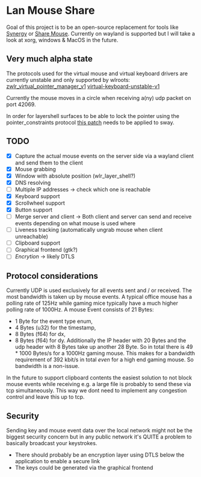 # Lan Mouse Share
Goal of this project is to be an open-source replacement for tools like [Synergy](https://symless.com/synergy) or [Share Mouse](https://www.sharemouse.com/de/).
Currently on wayland is supported but I will take a look at xorg, windows & MacOS in the future.

## Very much alpha state
The protocols used for the virtual mouse and virtual keyboard drivers are currently unstable and only supported by wlroots:
[zwlr\_virtual\_pointer\_manager\_v1](wlr-virtual-pointer-unstable-v1)
[virtual-keyboard-unstable-v1](https://wayland.app/protocols/virtual-keyboard-unstable-v1)

Currently the mouse moves in a circle when receiving a(ny) udp packet on port 42069.

In order for layershell surfaces to be able to lock the pointer using the pointer\_constraints protocol [this patch](https://github.com/swaywm/sway/pull/7178) needs to be applied to sway.

## TODO
- [x] Capture the actual mouse events on the server side via a wayland client and send them to the client
- [x] Mouse grabbing
- [x] Window with absolute position (wlr\_layer\_shell?)
- [x] DNS resolving
- [ ] Multiple IP addresses -> check which one is reachable
- [x] Keyboard support
- [x] Scrollwheel support
- [x] Button support
- [ ] Merge server and client -> Both client and server can send and receive events depending on what mouse is used where
- [ ] Liveness tracking (automatically ungrab mouse when client unreachable)
- [ ] Clipboard support
- [ ] Graphical frontend (gtk?)
- [ ] *Encrytion* -> likely DTLS

## Protocol considerations
Currently UDP is used exclusively for all events sent and / or received.
The most bandwidth is taken up by mouse events. A typical office mouse has a polling rate of 125Hz
while gaming mice typically have a much higher polling rate of 1000Hz.
A mouse Event consists of 21 Bytes:
- 1 Byte for the event type enum,
- 4 Bytes (u32) for the timestamp,
- 8 Bytes (f64) for dx,
- 8 Bytes (f64) for dy.
Additionally the IP header with 20 Bytes and the udp header with 8 Bytes take up another 28 Byte.
So in total there is 49 * 1000 Bytes/s for a 1000Hz gaming mouse.
This makes for a bandwidth requirement of 392 kbit/s in total _even_ for a high end gaming mouse.
So bandwidth is a non-issue.

In the future to support clipboard contents the easiest solution to not block
mouse events while receiving e.g. a large file is probably to send these via tcp simultaneously.
This way we dont need to implement any congestion control and leave this up to tcp.


## Security
Sending key and mouse event data over the local network might not be the biggest security concern but in any public network it's QUITE a problem to basically broadcast your keystrokes.
- There should probably be an encryption layer using DTLS below the application to enable a secure link
- The keys could be generated via the graphical frontend
